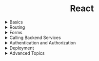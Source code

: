 <h1 align="center"> React </h1>

<details>
<summary>Basics</summary>
<hr/>

### Component Imports

| Class Component    | Functional Component          |
| ------------------ | ----------------------------- |
| `this.props.field` | import `props` as an argument |

### Children Imports

Children are basically the JSX passed between the component tags. These can be accessed by `this.props.children`

<hr/>
</details>

<details>
<summary>Routing</summary>

## Routing Installation

In react we don't have the concept of routing. We need to install a library:

Install:

    npm i react-router-dom@4.3.1

## Routing Setup

Import the `BrowserRouter` in `index.js` and wrap the app component with it:

    import React from "react";
    import ReactDOM from "react-dom";
    import { BrowserRouter } from "react-router-dom";
    import "./index.css";
    import App from "./App";
    import reportWebVitals from "./reportWebVitals";

    ReactDOM.render(
        <React.StrictMode>
            <BrowserRouter>
                <App />
            </BrowserRouter>
        </React.StrictMode>,
        document.getElementById("root")
    );

    // If you want to start measuring performance in your app, pass a function
    // to log results (for example: reportWebVitals(console.log))
    // or send to an analytics endpoint. Learn more: https://bit.ly/CRA-vitals
    reportWebVitals();

## Router Working

Import the `Route` component from `React Router Dom` where you want to setup your routes:

    import "./App.css";
    import { Route } from "react-router-dom";
    import Home from "./components/home";
    import Products from "./components/products";

    function App() {
    return (
        <div className="App">
            <Route path="/products" component={Products}></Route>
            <Route path="/" exact component={Home}></Route>
        </div>
    );
    }

    export default App;

Some Important key points

- Also in the above implementation, there is a bug. If we render any route `/something`, the `/` route will also fire itself, for that, use the `exact` param in the **Route** component.
- The other way of fixing the bug is to use the Switch Component. With this we dont need the exact keyword. Also when using Switch, make sure to keep the simplest route eg `/` in the end and complicated ones in the start.

        import "./App.css";
        import { Route, Switch } from "react-router-dom";
        import Home from "./components/home";
        import Products from "./components/products";

        function App() {
        return (
            <div className="App">
                <Switch>
                    <Route path="/" exact component={Home}></Route>
                    <Route path="/products" component={Products}></Route>
                </Switch>
            </div>
            );
        }

        export default App;

## Link

There is a bug in out app if we are using routing. If we goto the network tab and change the route, we will see some additional requests that are being made to download some data including `bundle.js`. This bundle.js has all the components of our react app. Everytime we change the route, it downloads it again which is bad for out app performance. for that, goto the `<a/>` link where our links for route are set, import `Link` and replace it with `<a><a/>`. also replace `href="/home"` with `to="/home"`. The code looks like this:

        import React from "react";
        import { Link } from "react-router-dom";

        const Navbar = () => {
        return (
            <React.Fragment>
            <nav class="navbar navbar-expand-lg navbar-light bg-light">
                <Link class="navbar-brand" to="/">
                    Navbar
                </Link>
                <button
                    class="navbar-toggler"
                    type="button"
                    data-toggle="collapse"
                    data-target="#navbarNav"
                    aria-controls="navbarNav"
                    aria-expanded="false"
                    aria-label="Toggle navigation"
                >
                    <span class="navbar-toggler-icon"></span>
                </button>
                <div class="collapse navbar-collapse" id="navbarNav">
                <ul class="navbar-nav">
                    <li class="nav-item active">
                    <Link class="nav-link" to="/">
                        Home <span class="sr-only">(current)</span>
                    </Link>
                    </li>
                    <li class="nav-item">
                    <Link class="nav-link" to="/products">
                        Products
                    </Link>
                    </li>
                </ul>
                </div>
            </nav>
            </React.Fragment>
        );
        };

        export default Navbar;

## Additional Parameters by Route

When we use `<Route></Route>` to setup a route in our app. this route passes some additional params to the component which is mapped to it, these are `history`, `location` and `match`. You can view these props in React Dev Tools in chrome and search for the component mapped to the Route. These props help in routing and stuff and can be used in development.

Also if we want to pass our own parameters in a component mapped to a `<Route></Route>`, we should do that using `render` instead of **component** property of Route:

        <Route
          path="/"
          exact
          render={() => <Home sortBy="newest" />}
        ></Route>

In the above method, the additional parameters passed by route are removed, to bring them back, use:

        <Route
          path="/"
          exact
          render={(props) => <Home sortBy="newest" {...props} />}
        ></Route>

## Route Parameters

Route Parameter is a param passed in the URL as a value. eg: `company.com/products/1`, here **/1** is a route parameter.

To handle a route with a route parameter in react, we can add a seperate `<Route></Route>` with the link:

    <Route path="/products/:id" component={Product}></Route>

We can access the route parameter inside the component passed in the above Route using props. Remembert the 3 props that react-router passes when we use a route. one of those holds this route parameter. To access route param inside component:

    props.match.params.id           // Functional Component
    this.props.match.params.id      // Class Component

## Optional Parameters

Optional params are just like route params but optional. In route params it is must to pass a param, but here if you mapped several params, you can pass some of them, none of them, or all of the. To define an optional parameter use `?`. eg: `company.com/:year?/:month?`

Add the following route:

    <Route path="/posts/:year?/:month?" component={Post}></Route>

Now these links can catch this route:

- /posts/2019
- /posts/04
- /posts/2019/04

You can get these params from:

    props.match.params.id           // Functional Component
    this.props.match.params.id      // Class Component

Generally optional params should be avoided. Instead of including them into route, include them in query string parameters.

## Query String Parameters

Query String parameters are kind of key value pairs passed in the right most side of the link after a `?`. There is no way to handle it, it is optional. There is not specific `<Route></Route>` for it. An example of a query string param is:

    company.com/posts/2019?sortBy=newest&approved=true

These query string parameters are found in `location.search` prop of routes instead of `match`. A better way to handle this is to install an extenstion which will help us manage that:

    npm i query-string@6.1.0

To use the above package, import it as an object and it has a parse method which returns an object containing key-value pairs of query string params:

    import React from "react";
    import queryString from "query-string";

    const Post = (props) => {
        let queryStringParams = queryString.parse(props.location.search);
        console.log(queryStringParams);
        return (
            <h1>
            Posts from: {props.match.params.year} / {props.match.params.month}
            </h1>
        );
    };

    export default Post;

## Redirects

What if the user enters an invalid URL, for that case we want to redirect to a not found page. First we need to add a route for a not found page:

    <Route path="/not-found" component={NotFound}></Route>

Then import `Redirect` from **react-router-dom** and add this at the end of the routes:

    <Redirect to="/not-found" />

We can also use redirects if a user enters a specific link:

    <Redirect from="/messages" to="/products" />

## Programmatic Navigation

There are 3 props that react router passes in the component. if we check the `history` prop from browser(react debugger and search for component), we can see that there are several methods like `replace` and `push`. The push method adds a route in the back button.

    handleClick = () => {
        props.history.push("/products");
    }

If the above button is clicked, the user will be redirected to `/products`. and on clicking the back button he will be back on the previous page. If we use `replace` instead of push in the above implementation, the user will redirect to `/products` and cannot fo further back from there.

## Nested Routing

Watch Video From cource. The point of nested routing is that we can also use `Route` component inside other components instead of just using in app.js in one place. The whole point is that the path should be matched!

</details>

<details>
<summary>Forms </summary>
<hr/>
<hr/>
</details>

<details>
<summary>Calling Backend Services</summary>
<hr/>
<hr/>
</details>

<details>
<summary>Authentication and Authorization</summary>
<hr/>
<hr/>
</details>

<details>
<summary>Deployment</summary>
<hr/>
<hr/>
</details>

<details>
<summary>Advanced Topics</summary>
<hr/>
<hr/>
</details>
